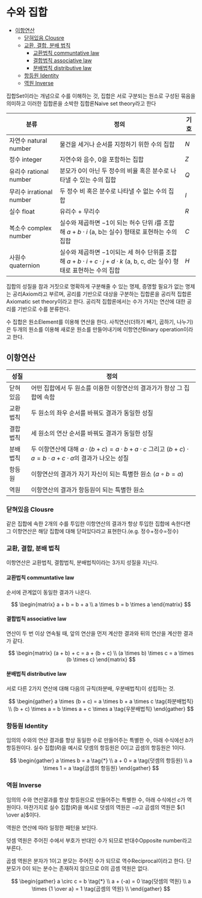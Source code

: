# 수와 집합

<!-- START doctoc generated TOC please keep comment here to allow auto update -->
<!-- DON'T EDIT THIS SECTION, INSTEAD RE-RUN doctoc TO UPDATE -->

- [이항연산](#%EC%9D%B4%ED%95%AD%EC%97%B0%EC%82%B0)
  - [닫혀있음 Clousre](#%EB%8B%AB%ED%98%80%EC%9E%88%EC%9D%8C-clousre)
  - [교환, 결합, 분배 법칙](#%EA%B5%90%ED%99%98-%EA%B2%B0%ED%95%A9-%EB%B6%84%EB%B0%B0-%EB%B2%95%EC%B9%99)
    - [교환법칙 communtative law](#%EA%B5%90%ED%99%98%EB%B2%95%EC%B9%99-communtative-law)
    - [결합법칙 associative law](#%EA%B2%B0%ED%95%A9%EB%B2%95%EC%B9%99-associative-law)
    - [분배법칙 distributive law](#%EB%B6%84%EB%B0%B0%EB%B2%95%EC%B9%99-distributive-law)
  - [항등원 Identity](#%ED%95%AD%EB%93%B1%EC%9B%90-identity)
  - [역원 Inverse](#%EC%97%AD%EC%9B%90-inverse)

<!-- END doctoc generated TOC please keep comment here to allow auto update -->

집합Set이라는 개념으로 수를 이해하는 것, 집합은 서로 구분되는 원소로 구성된 묶음을 의미하고 이러한 집합론을 소박한 집합론Naive set theory라고 한다

| 분류                     | 정의                                                                                                                                   | 기호 |
| ------------------------ | -------------------------------------------------------------------------------------------------------------------------------------- | ---- |
| 자연수 natural number    | 물건을 세거나 순서를 지정하기 위한 수의 집합                                                                                           | $N$  |
| 정수 integer             | 자연수와 음수, $0$을 포함하는 집합                                                                                                     | $Z$  |
| 유리수 rational number   | 분모가 $0$이 아닌 두 정수의 비율 혹은 분수로 나타낼 수 있는 수의 집합                                                                  | $Q$  |
| 무리수 irrational number | 두 정수 비 혹은 분수로 나타낼 수 없는 수의 집합                                                                                        | $I$  |
| 실수 float               | 유리수 + 무리수                                                                                                                        | $R$  |
| 복소수 complex number    | 실수와 제곱하면 $-1$이 되는 허수 단위 $i$를 조합해 $a + b \cdot i$ (a, b는 실수) 형태로 표현하는 수의 집합                             | $C$  |
| 사원수 quaternion        | 실수와 제곱하면 $-1$이되는 세 허수 단위를 조합해 $a + b \cdot i + c \cdot j + d \cdot k$ (a, b, c, d는 실수) 형태로 표현하는 수의 집합 | $H$  |

집합의 성질을 참과 거짓으로 명확하게 구분해줄 수 있는 명제, 증명할 필요가 없는 명제는 공리Axiom라고 부르며, 공리를 기반으로 대상을 구분하는 집합론을 공리적 집합론Axiomatic set theory이라고 한다.
공리적 집합론에서는 수가 가지는 연산에 대한 공리를 기반으로 수를 분류한다.

수 집합은 원소Element를 이용해 연산을 한다. 사칙연산(더하기 빼기, 곱하기, 나누기)은 두개의 원소를 이용해 새로운 원소를 만들어내기에 이항연산Binary operation이라고 한다.

## 이항연산

| 성질     | 정의                                                                                                                               |
| -------- | ---------------------------------------------------------------------------------------------------------------------------------- |
| 닫혀있음 | 어떤 집합에서 두 원소를 이용한 이항연산의 결과가가 항상 그 집합에 속함                                                             |
| 교환법칙 | 두 원소의 좌우 순서를 바꿔도 결과가 동일한 성질                                                                                    |
| 결합법칙 | 세 원소의 연산 순서를 바꿔도 결과가 동일한 성질                                                                                    |
| 분배법칙 | 두 이항연산에 대해 $a \cdot (b + c) = a \cdot b + a \cdot c$ 그리고 $(b + c) \cdot a = b \cdot a + c \cdot a$의 결과가 나오는 성질 |
| 항등원   | 이항연산의 결과가 자기 자신이 되는 특별한 원소 ($a \circ b = a$)                                                                   |
| 역원     | 이항연산의 결과가 항등원이 되는 특별한 원소                                                                                        |

### 닫혀있음 Clousre

같은 집합에 속한 2개의 수를 투입한 이항연산의 결과가 항상 투입한 집합에 속한다면 그 이항연산은 해당 집합에 대해 닫혀있다라고 표현한다.(e.g. 정수+정수=정수)

### 교환, 결합, 분배 법칙

이항연산은 교환법칙, 결합법칙, 분배법칙이라는 3가지 성질을 지닌다.

#### 교환법칙 communtative law

순서에 관계없이 동일한 결과가 나온다.

$$
\begin{matrix}
a + b = b + a \\
a \times b = b \times a
\end{matrix}
$$

#### 결합법칙 associative law

연산이 두 번 이상 연속될 때, 앞의 연산을 먼저 계산한 결과와 뒤의 연산을 계산한 결과가 같다.

$$
\begin{matrix}
(a + b) + c = a + (b + c) \\
(a \times b) \times c = a \times (b \times c)
\end{matrix}
$$

#### 분배법칙 distributive law

서로 다른 2가지 연산에 대해 다음의 규칙(좌분배, 우분배법칙)이 성립하는 것.

$$
\begin{gather}
a \times (b + c) = a \times b + a \times c \tag{좌분배법칙} \\
(b + c) \times a = b \times a + c \times a \tag{우분배법칙}
\end{gather}
$$

### 항등원 Identity

임의의 수와의 연산 결과를 항상 동일한 수로 만들어주는 특별한 수, 아래 수식에선 $b$가 항등원이다.
실수 집합($R$)을 예시로 덧셈의 항등원은 0이고 곱셈의 항등원은 $1$이다.

$$
\begin{gather}
a \times b = a \tag{*} \\
a + 0 = a \tag{덧셈의 항등원} \\
a \times 1 = a \tag{곱셈의 항등원}
\end{gather}
$$

### 역원 Inverse

임의의 수와 연산결과를 항상 항등원으로 만들어주는 특별한 수, 아래 수식에선 $c$가 역원이다.
마찬가지로 실수 집합($R$)을 예시로 덧셈의 역원은 $-a$고 곱셈의 역원은 ${1 \over a}$이다.

역원은 연산에 따라 일정한 패턴을 보인다.

덧셈 역원은 주어진 수에서 부호가 반대인 수가 되므로 반대수Opposite number라고 부른다.

곱셈 역원은 분자가 $1$이고 분모는 주어진 수가 되므로 역수Reciprocal이라고 한다.
단 분모가 $0$이 되는 분수는 존재하지 않으므로 $0$의 곱셈 역원은 없다.

$$
\begin{gather}
a \circ c = b \tag{*} \\
a + (-a) = 0 \tag{덧셈의 역원} \\
a \times {1 \over a} = 1 \tag{곱셈의 역원} \\
\end{gather}
$$

